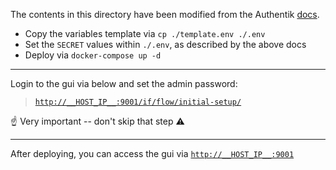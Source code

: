 The contents in this directory have been modified from the Authentik [docs](https://goauthentik.io/docs/installation/docker-compose/).

* Copy the variables template via `cp ./template.env ./.env`
* Set the `SECRET` values within `./.env`, as described by the above docs
* Deploy via `docker-compose up -d`

---

Login to the gui via below and set the admin password:
> [`http://__HOST_IP__:9001/if/flow/initial-setup/`](http://__HOST_IP__:9001/if/flow/initial-setup/)

☝️ Very important -- don't skip that step ⚠️

---

After deploying, you can access the gui via [`http://__HOST_IP__:9001`](http://__HOST_IP__:9001)
